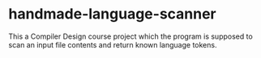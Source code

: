 # handmade-language-scanner

This a Compiler Design course project which the program is supposed to scan an input file contents and return
known language tokens.
